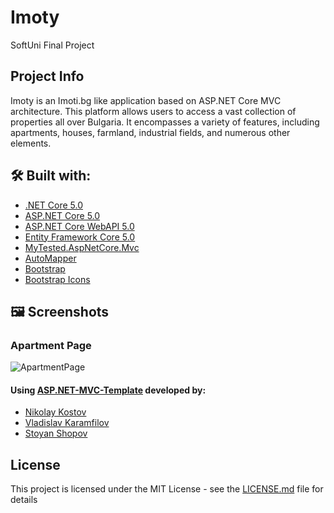 # Imoty
 SoftUni Final Project

## Project Info
Imoty is an Imoti.bg like application based on ASP.NET Core MVC architecture. This platform allows users to access a vast collection of properties all over Bulgaria. It encompasses a variety of features, including apartments, houses, farmland, industrial fields, and numerous other elements.

 ## 🛠 Built with:
* [.NET Core 5.0](https://github.com/dotnet/core)
* [ASP.NET Core 5.0](https://github.com/dotnet/aspnetcore)
* [ASP.NET Core WebAPI 5.0](https://github.com/dotnet/aspnetcore)
* [Entity Framework Core 5.0](https://github.com/dotnet/efcore)
* [MyTested.AspNetCore.Mvc](https://github.com/ivaylokenov/MyTested.AspNetCore.Mvc)
* [AutoMapper](https://github.com/AutoMapper/AutoMapper)
* [Bootstrap](https://github.com/twbs/bootstrap)
* [Bootstrap Icons](https://github.com/twbs/icons)

## :framed_picture: Screenshots

### Apartment Page
  ![ApartmentPage](./localhost_44319_Home_ViewProperty_25_category=Apartment.png)

 #### Using [ASP.NET-MVC-Template](https://github.com/NikolayIT/ASP.NET-MVC-Template) developed by:
- [Nikolay Kostov](https://github.com/NikolayIT)
- [Vladislav Karamfilov](https://github.com/vladislav-karamfilov)
- [Stoyan Shopov](https://github.com/StoyanShopov)

## License

This project is licensed under the MIT License - see the [LICENSE.md](LICENSE) file for details
